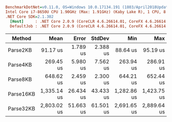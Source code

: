``` ini

BenchmarkDotNet=v0.11.0, OS=Windows 10.0.17134.191 (1803/April2018Update/Redstone4)
Intel Core i7-8650U CPU 1.90GHz (Max: 1.91GHz) (Kaby Lake R), 1 CPU, 8 logical and 4 physical cores
.NET Core SDK=2.1.302
  [Host]     : .NET Core 2.0.9 (CoreCLR 4.6.26614.01, CoreFX 4.6.26614.01), 64bit RyuJIT
  DefaultJob : .NET Core 2.0.9 (CoreCLR 4.6.26614.01, CoreFX 4.6.26614.01), 64bit RyuJIT


```
|    Method |        Mean |     Error |    StdDev |         Min |         Max |      Median |    Gen 0 | Allocated |
|---------- |------------:|----------:|----------:|------------:|------------:|------------:|---------:|----------:|
|  Parse2KB |    91.17 us |  1.789 us |  2.388 us |    88.64 us |    95.19 us |    90.26 us |   6.9580 |  28.75 KB |
|  Parse4KB |   269.45 us |  5.980 us |  7.562 us |   263.94 us |   286.91 us |   265.17 us |  20.5078 |  84.55 KB |
|  Parse8KB |   648.62 us |  2.459 us |  2.300 us |   644.21 us |   652.44 us |   648.61 us |  49.8047 | 205.75 KB |
| Parse16KB | 1,335.14 us | 26.434 us | 43.433 us | 1,282.86 us | 1,423.75 us | 1,339.30 us |  99.6094 | 410.29 KB |
| Parse32KB | 2,803.02 us | 51.663 us | 61.501 us | 2,691.65 us | 2,889.64 us | 2,819.31 us | 207.0313 | 856.95 KB |
